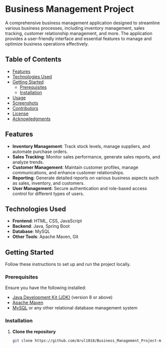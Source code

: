 # Business Management Project

A comprehensive business management application designed to streamline various business processes, including inventory management, sales tracking, customer relationship management, and more. The application provides a user-friendly interface and essential features to manage and optimize business operations effectively.

## Table of Contents

- [Features](#features)
- [Technologies Used](#technologies-used)
- [Getting Started](#getting-started)
  - [Prerequisites](#prerequisites)
  - [Installation](#installation)
- [Usage](#usage)
- [Screenshots](#screenshots)
- [Contributors](#contributors)
- [License](#license)
- [Acknowledgments](#acknowledgments)

## Features

- **Inventory Management**: Track stock levels, manage suppliers, and automate purchase orders.
- **Sales Tracking**: Monitor sales performance, generate sales reports, and analyze trends.
- **Customer Management**: Maintain customer profiles, manage communications, and enhance customer relationships.
- **Reporting**: Generate detailed reports on various business aspects such as sales, inventory, and customers.
- **User Management**: Secure authentication and role-based access control for different types of users.

## Technologies Used

- **Frontend**: HTML, CSS, JavaScript
- **Backend**: Java, Spring Boot
- **Database**: MySQL
- **Other Tools**: Apache Maven, Git

## Getting Started

Follow these instructions to set up and run the project locally.

### Prerequisites

Ensure you have the following installed:

- [Java Development Kit (JDK)](https://www.oracle.com/java/technologies/javase-downloads.html) (version 8 or above)
- [Apache Maven](https://maven.apache.org/download.cgi)
- [MySQL](https://dev.mysql.com/downloads/installer/) or any other relational database management system

### Installation

1. **Clone the repository**
   ```bash
   git clone https://github.com/Arul1018/Business_Management_Project-master-main.git

